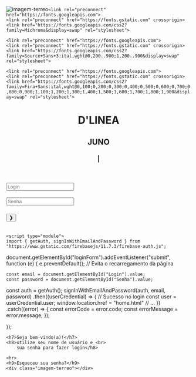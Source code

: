 <!DOCTYPE html>
<html lang="pt-br">
<head>
    <meta charset="UTF-8">
    <title>Dlinea Juno - home</title>
    <meta name="description" content="Página privada do grupo Dlinea, unidade Juno">
    <meta name="robots" content="index">
    <link href="estilo-home.css" rel="stylesheet" />
    <link href="estilo-header.css" rel="stylesheet" /> 
    <img id="object-position" src="IMG_6082.JPG" alt="imagem-terreo"

    <link rel="preconnect" href="https://fonts.googleapis.com">
    <link rel="preconnect" href="https://fonts.gstatic.com" crossorigin>
    <link href="https://fonts.googleapis.com/css2?family=Michroma&display=swap" rel="stylesheet">

    <link rel="preconnect" href="https://fonts.googleapis.com">
    <link rel="preconnect" href="https://fonts.gstatic.com" crossorigin>
    <link href="https://fonts.googleapis.com/css2?family=Source+Sans+3:ital,wght@0,200..900;1,200..900&display=swap" rel="stylesheet">

    <link rel="preconnect" href="https://fonts.googleapis.com">
    <link rel="preconnect" href="https://fonts.gstatic.com" crossorigin>
    <link href="https://fonts.googleapis.com/css2?family=Fira+Sans:ital,wght@0,100;0,200;0,300;0,400;0,500;0,600;0,700;0,800;0,900;1,100;1,200;1,300;1,400;1,500;1,600;1,700;1,800;1,900&display=swap" rel="stylesheet">
</head>
<header> <h1> D'LINEA </h1> 
<H2>JUNO</H2>
<h3>|</h3>
<div class="quadrado-header2"></div>
<div class="quadrado-header"></div>
</header>
<body>
    <script type="module">
  // Import the functions you need from the SDKs you need
  import { initializeApp } from "https://www.gstatic.com/firebasejs/11.7.3/firebase-app.js";
  import { getAnalytics } from "https://www.gstatic.com/firebasejs/11.7.3/firebase-analytics.js";
  // TODO: Add SDKs for Firebase products that you want to use
  // https://firebase.google.com/docs/web/setup#available-libraries

  // Your web app's Firebase configuration
  // For Firebase JS SDK v7.20.0 and later, measurementId is optional
  const firebaseConfig = {
    apiKey: "AIzaSyAnkmIcZfOWmdiYynMWV1FIeAoc0dlxidg",
    authDomain: "estoque-d.firebaseapp.com",
    projectId: "estoque-d",
    storageBucket: "estoque-d.firebasestorage.app",
    messagingSenderId: "4519241546",
    appId: "1:4519241546:web:428fd2832dbbe90dcac3b3",
    measurementId: "G-Y2G6WCE0SM"
  };

  // Initialize Firebase
  const app = initializeApp(firebaseConfig);
  const analytics = getAnalytics(app);
</script>
    <form id="loginForm">
    <h4><input type="email" id="Login" placeholder="Login" class="login"></h4>
    <h5><input type="password" id="Senha" placeholder="Senha" class="senha"></h5>
    <h6><button type="submit" class="botão">❯</button></h6></form>
    <p id="msg"></p>

    <script type="module">
    import { getAuth, signInWithEmailAndPassword } from "https://www.gstatic.com/firebasejs/11.7.3/firebase-auth.js";
  document.getElementById("loginForm").addEventListener("submit", function (e) {
    e.preventDefault(); // Evita o recarregamento da página

    const email = document.getElementById("Login").value;
    const password = document.getElementById("Senha").value;

    
const auth = getAuth();
signInWithEmailAndPassword(auth, email, password)
      .then((userCredential) => {
        // Sucesso no login
        const user = userCredential.user;
        window.location.href = "home.html"
    // ...
  })
  .catch((error) => {
    const errorCode = error.code;
    const errorMessage = error.message;
  });
  
  });
</script>

    <h7>Seja bem-vindo(a)!</h7>
    <h8>utilize seu nome de usuário e <br> 
        sua senha para fazer login</h8>
    
    <hr>
    <h9>Esqueceu sua senha?</h9>
    <div class="imagem-terreo"></div>
</body>
</html>
